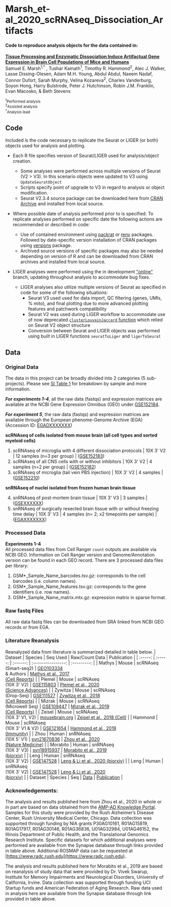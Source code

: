 # Marsh_et-al_2020_scRNAseq_Dissociation_Artifacts  
#### Code to reproduce analysis objects for the data contained in:  
[**Tissue Processing and Enzymatic Dissociation Induce Artifactual Gene Expression in Brain Cell Populations of Mice and Humans**](CITATION)  
Samuel E. Marsh<sup>1,\* </sup>, Tushar Kamath<sup>1</sup>, Timothy R. Hammond<sup>2</sup>, Alec J. Walker, Lasse Dissing-Olesen, Adam M.H. Young, Abdul Abdul, Naeem Nadaf, Connor Dufort, Sarah Murphy, Velina Kozareva<sup>2</sup>, Charles Vanderburg, Soyon Hong, Harry Bulstrode, Peter J. Hutchinson, Robin J.M. Franklin, Evan Macosko, & Beth Stevens

<sup><sup>1</sup>Performed analysis</sup>   
<sup><sup>2</sup>Assisted analysis</sup>  
<sup><sup>\*</sup>Analysis lead</sup>  

## Code
Included is the code necessary to replicate the Seurat or LIGER (or both) objects used for analysis and plotting.
- Each R file specifies version of Seurat/LIGER used for analysis/object creation.
    - Some analyses were performed across multiple versions of Seurat (V2 > V3).  In this scenario objects were updated to V3 using `UpdateSeuratObject`
    - Scripts specify point of upgrade to V3 in regard to analysis or object modification.
    - Seurat V2.3.4 source package can be downloaded here from [CRAN Archive](https://cran.r-project.org/src/contrib/Archive/Seurat/) and installed from local source.

- Where possible date of analysis performed prior to is specified.  To replicate analyses performed on specific date the following actions are recommended or described in code:
  - Use of contained environment using [packrat](https://cran.r-project.org/web/packages/packrat/index.html) or [renv](https://cran.r-project.org/web/packages/renv/index.html) packages. Followed by date-specific version installation of CRAN packages using [versions](https://cran.r-project.org/web/packages/versions/index.html) package.
  - Archived source versions of specific packages may also be needed depending on version of R and can be downloaded from CRAN archives and installed from local source.

- LIGER analyses were performed using the in development ["online"](https://github.com/MacoskoLab/liger/tree/online) branch, updating throughout analysis to accommodate bug fixes.  
  - LIGER analyses also utilize multiple versions of Seurat as specified in code for some of the following situations:
    - Seurat V3 used used for data import, QC filtering (genes, UMIs, % mito), and final plotting due to more advanced plotting features and patchwork compatibility
    - Seurat V2 was used during LIGER workflow to accommodate use of now deprecated [`clusterLouvainJaccard` function](https://github.com/samuel-marsh/Marsh_et-al_2020_scRNAseq_Dissociation_Artifacts/tree/master/08_Misc) which relied on Seurat V2 object structure
    - Conversion between Seurat and LIGER objects was performed using built in LIGER functions `seuratToLiger` and `ligerToSeurat`

## Data  
### Original Data
The data in this project can be broadly divided into 2 categories (5 sub-projects).  Please see [SI Table 1](LINK) for breakdown by sample and more information.

***For experiments 1-4***, all the raw data (fastqs) and expression matrices are available at the NCBI Gene Expression Omnibus (GEO) under [GSE152184](https://www.ncbi.nlm.nih.gov/geo/query/acc.cgi?acc=GSE152184).   

***For experiment 5***, the raw data (fastqs) and expression matrices are available through the European phenome-Genome Archive (EGA) (Accession ID: [EGADXXXXXXX](EGADXXXXXXX))

**scRNAseq of cells isolated from mouse brain (all cell types and sorted myeloid cells)**

  1. scRNAseq of microglia with 4 different dissociation protocols | 10X 3' V2 | 12 samples (n=3 per group) | ([GSE152183](https://www.ncbi.nlm.nih.gov/geo/query/acc.cgi?acc=GSE152183))
  2. scRNAseq of all CNS cells with or without inhibitors | 10X 3' V2 | 4 samples (n=2 per group) | ([GSE152182](https://www.ncbi.nlm.nih.gov/geo/query/acc.cgi?acc=GSE152182))
  3. scRNAseq of microglia (tail vein PBS injection) | 10X 3' V2 | 4 samples | ([GSE152210](https://www.ncbi.nlm.nih.gov/geo/query/acc.cgi?acc=GSE152210))

**snRNAseq of nuclei isolated from frozen human brain tissue**

  4. snRNAseq of post-mortem brain tissue | 10X 3' V3 | 3 samples | ([GSEXXXXXX](GSEXXXXXX))  
  5. snRNAseq of surgically resected brain tissue with or without freezing time delay | 10X 3' V3 | 4 samples (n= 2; x2 timepoints per sample) | ([EGAXXXXXXX](EGAXXXXXXX))

### Processed Data
**Experiments 1-4**  
All processed data files from Cell Ranger `count` outputs are available via NCBI GEO.  Information on Cell Ranger version and Genome/Annotation version can be found in each GEO record.
There are 3 processed data files per library:
  1. GSM\*\_Sample_Name_barcodes.tsv.gz: corresponds to the cell barcodes (i.e. column names).
  2. GSM\*\_Sample_Name_features.tsv.gz: corresponds to the gene identifiers (i.e. row names).
  3. GSM\*\_Sample_Name_matrix.mtx.gz: expression matrix in sparse format.

### Raw fastq Files
All raw data fastq files can be downloaded from SRA linked from NCBI GEO records or from EGA.

### Literature Reanalysis
Reanalyzed data from literature is summarized detailed in table below.
| Dataset | Species | Seq Used | Raw/Count Data | Publication |
| :-----: | :-----: | :------: | :----------------: | :---------: |
| Mathys | Mouse | scRNAseq <br> (Smart-seq2) | [GEO103334](https://www.ncbi.nlm.nih.gov/geo/query/acc.cgi?acc=GSE103334) <br> & Authors | [Mathys et al., 2017 <br> (Cell Reports)](https://www.cell.com/cell-reports/fulltext/S2211-1247(17)31314-1?) |
| Plemel | Mouse | scRNAseq <br> (10X 3' V2) | [GSE115803](https://www.ncbi.nlm.nih.gov/geo/query/acc.cgi?acc=GSE115803) | [Plemel et al., 2020 <br> (Science Advances)](https://advances.sciencemag.org/content/6/3/eaay6324) |
| Zywitza | Mouse | scRNAseq <br> (Drop-Seq) | [GSE111527](https://www.ncbi.nlm.nih.gov/geo/query/acc.cgi?acc=GSE111527) | [Zywitza et al., 2018 <br> (Cell Reports)](https://www.cell.com/cell-reports/fulltext/S2211-1247(18)31732-7?) |
| Mizrak | Mouse | scRNAseq <br> (Microwell Seq) | [GSE109447](https://www.ncbi.nlm.nih.gov/geo/query/acc.cgi?acc=GSE109447) | [Mizrak et al., 2019 <br> (Cell Reports)](https://www.cell.com/cell-reports/fulltext/S2211-1247(18)31974-0?) |
| Zeisel | Mouse | scRNAseq <br> (10X 3' V1, V2) | [mousebrain.org](mousebrain.org) | [Zeisel et al., 2018 (Cell)](https://www.cell.com/cell/fulltext/S0092-8674(18)30789-X?) |
| Hammond | Mouse | scRNAseq <br> (10X 3' V1 & V2) | [GSE121654](https://www.ncbi.nlm.nih.gov/geo/query/acc.cgi?acc=GSE121654) | [Hammond et al., 2019 <br> (Immunity)](https://www.cell.com/immunity/fulltext/S1074-7613(18)30485-0?) |
| Zhou | Human | snRNAseq <br> (10X 5' V1) | [syn21670836](https://adknowledgeportal.synapse.org/Explore/Studies/DetailsPage?Study=syn21670836) | [Zhou et al., 2020 <br> (Nature Medicine)](https://www.nature.com/articles/s41591-019-0695-9?) |
| Morabito | Human | snRNAseq <br> (10X 3' V3) | [syn18915937](https://www.synapse.org/#!Synapse:syn18915937/wiki/592740) | [Morabito et al., 2019 <br> (biorxiv)](https://www.biorxiv.org/content/10.1101/695221v1) |
| Leng | Human | snRNAseq <br> (10X 3' V2) | [GSE147528](https://www.ncbi.nlm.nih.gov/geo/query/acc.cgi?acc=GSE147528) | [Leng & Li et al., 2020 (biorxiv)](https://www.biorxiv.org/content/10.1101/2020.04.04.025825v2) |
| Leng | Human | snRNAseq <br> (10X 3' V2) | [GSE147528](https://www.ncbi.nlm.nih.gov/geo/query/acc.cgi?acc=GSE147528) | [Leng & Li et al., 2020 <br> (biorxiv)](https://www.biorxiv.org/content/10.1101/2020.04.04.025825v2) |
| Dataset | Species | Seq | [Data](link) | [Publication](link) |


### Acknowledgements:
The analysis and results published here from Zhou et al., 2020 in whole or in part are based on data obtained from the [AMP-AD Knowledge Portal](https://adknowledgeportal.synapse.org/). Samples for this study were provided by the Rush Alzheimer’s Disease Center, Rush University Medical Center, Chicago. Data collection was supported through funding by NIA grants P30AG10161, R01AG15819, R01AG17917, R01AG30146, R01AG36836, U01AG32984, U01AG46152, the Illinois Department of Public Health, and the Translational Genomics Research Institute. Specific datasets for which additional analyses were performed are available from the Synapse database through links provided in table above.  Additional ROSMAP data can be requested at [https://www.radc.rush.edu](https://www.radc.rush.edu).

The analysis and results published here for Morabito et al., 2019 are based on reanalysis of study data that were provided by Dr. Vivek Swarup, Institute for Memory Impairments and Neurological Disorders, University of California, Irvine.  Data collection was supported through funding UCI Startup funds and American Federation of Aging Research.  Raw data used in analysis here are available from the Synapse database through link provided in table above.
